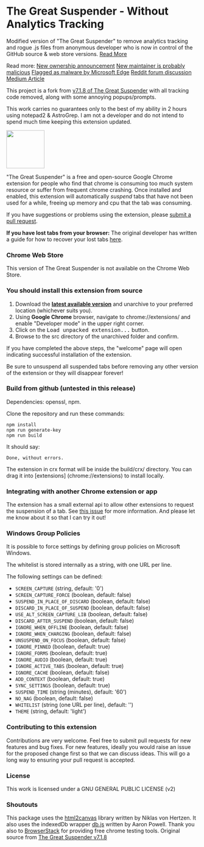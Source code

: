 # The Great Suspender - Without Analytics Tracking

Modified version of "The Great Suspender" to remove analytics tracking and rogue .js files from anonymous developer who is now in control of the GitHub source & web store versions. [Read More]()

Read more:
[New ownership announcement](https://github.com/aciidic/thegreatsuspender/issues/1175)
[New maintainer is probably malicious](https://github.com/aciidic/thegreatsuspender/issues/1263)
[Flagged as malware by Microsoft Edge](https://www.windowscentral.com/great-suspender-extension-now-flagged-malware-edge-has-built-replacement)
[Reddit forum discussion](https://old.reddit.com/r/HobbyDrama/comments/jouwq7/open_source_development_the_great_suspender_saga/)
[Medium Article](https://medium.com/nerd-for-tech/malware-in-browser-extensions-3805e8763dd5)

This project is a fork from [v7.1.8 of The Great Suspender](https://github.com/greatsuspender/thegreatsuspender) with all tracking code removed, along with some annoying popups/prompts.

This work carries no guarantees only to the best of my ability in 2 hours using notepad2 & AstroGrep. I am not a developer and do not intend to spend much time keeping this extension updated.

<img src="/src/img/suspendy-guy.png" width="100px" />

"The Great Suspender" is a free and open-source Google Chrome extension for people who find that chrome is consuming too much system resource or suffer from frequent chrome crashing. Once installed and enabled, this extension will automatically *suspend* tabs that have not been used for a while, freeing up memory and cpu that the tab was consuming.

If you have suggestions or problems using the extension, please [submit a pull request](https://github.com/aciidic/thegreatsuspender/issues/). 

**If you have lost tabs from your browser:** The original developer has written a guide for how to recover your lost tabs [here](https://github.com/deanoemcke/thegreatsuspender/issues/526
).

### Chrome Web Store

This version of The Great Suspender is not available on the Chrome Web Store.


### You should install this extension from source

1. Download the **[latest available version](https://github.com/aciidic/thegreatsuspender/releases)** and unarchive to your preferred location (whichever suits you).
2. Using **Google Chrome** browser, navigate to chrome://extensions/ and enable "Developer mode" in the upper right corner.
3. Click on the <kbd>Load unpacked extension...</kbd> button.
4. Browse to the src directory of the unarchived folder and confirm.

If you have completed the above steps, the "welcome" page will open indicating successful installation of the extension.

Be sure to unsuspend all suspended tabs before removing any other version of the extension or they will disappear forever!

### Build from github (untested in this release)

Dependencies: openssl, npm.

Clone the repository and run these commands:
```
npm install
npm run generate-key
npm run build
```

It should say:
```
Done, without errors.
```

The extension in crx format will be inside the build/crx/ directory. You can drag it into [extensions] (chrome://extensions) to install locally.

### Integrating with another Chrome extension or app

The extension has a small external api to allow other extensions to request the suspension of a tab. See [this issue](https://github.com/greatsuspender/thegreatsuspender/issues/276) for more information. And please let me know about it so that I can try it out!

### Windows Group Policies

It is possible to force settings by defining group policies on Microsoft
Windows.

The whitelist is stored internally as a string, with one URL per line.

The following settings can be defined:

* `SCREEN_CAPTURE` (string, default: '0')
* `SCREEN_CAPTURE_FORCE` (boolean, default: false)
* `SUSPEND_IN_PLACE_OF_DISCARD` (boolean, default: false)
* `DISCARD_IN_PLACE_OF_SUSPEND` (boolean, default: false)
* `USE_ALT_SCREEN_CAPTURE_LIB` (boolean, default: false)
* `DISCARD_AFTER_SUSPEND` (boolean, default: false)
* `IGNORE_WHEN_OFFLINE` (boolean, default: false)
* `IGNORE_WHEN_CHARGING` (boolean, default: false)
* `UNSUSPEND_ON_FOCUS` (boolean, default: false)
* `IGNORE_PINNED` (boolean, default: true)
* `IGNORE_FORMS` (boolean, default: true)
* `IGNORE_AUDIO` (boolean, default: true)
* `IGNORE_ACTIVE_TABS` (boolean, default: true)
* `IGNORE_CACHE` (boolean, default: false)
* `ADD_CONTEXT` (boolean, default: true)
* `SYNC_SETTINGS` (boolean, default: true)
* `SUSPEND_TIME` (string (minutes), default: '60')
* `NO_NAG` (boolean, default: false)
* `WHITELIST` (string (one URL per line), default: '')
* `THEME` (string, default: 'light')

### Contributing to this extension

Contributions are very welcome. Feel free to submit pull requests for new features and bug fixes. For new features, ideally you would raise an issue for the proposed change first so that we can discuss ideas. This will go a long way to ensuring your pull request is accepted.

### License

This work is licensed under a GNU GENERAL PUBLIC LICENSE (v2)

### Shoutouts

This package uses the [html2canvas](https://github.com/niklasvh/html2canvas) library written by Niklas von Hertzen.
It also uses the indexedDb wrapper [db.js](https://github.com/aaronpowell/db.js) written by Aaron Powell.
Thank you also to [BrowserStack](https://www.browserstack.com) for providing free chrome testing tools.
Original source from [The Great Suspender v7.1.8](https://github.com/greatsuspender/thegreatsuspender)